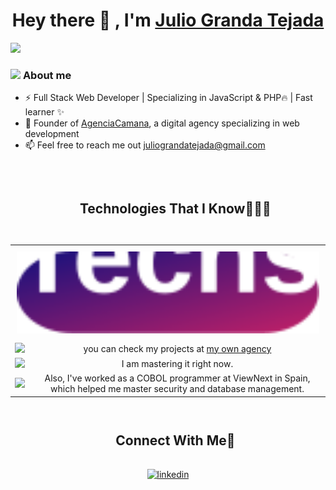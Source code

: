 <div align="center">
<h1 align="center">Hey there 👋 , I'm <a href="https://agenciacamana.com/">Julio Granda Tejada</a> </h1>
</div>
<a href="#"><img src="https://agenciacamana.com/jgt.png"></a>

### <picture><img src = "https://agenciacamana.com/about-me.gif" width = 50px></picture> **About me**

- ⚡ Full Stack Web Developer | Specializing in JavaScript & PHP🔥 | Fast learner ✨
- 🌱 Founder of <a href="https://agenciacamana.com/">AgenciaCamana</a>, a digital agency specializing in web development
- 📫 Feel free to reach me out juliograndatejada@gmail.com 
<br>

<div id="user-content-toc">
  <ul align="center">
    <summary><h2 style="display: inline-block">Technologies That I Know👨🏻‍💻</h2></summary>
  </ul>
</div>



<div style="overflow: hidden;">
<table style="width: 100%; border-collapse: collapse; border: solid 0 !important; text-align: center; align-items: center;">
  
  <tr style="border: none;">
    <td colspan="2" style="border: none; padding: 10px; text-align: center; height: 100px; vertical-align: middle;">
        <a href="#"><img src="./1.svg" style="width: 100%; max-width: 100%; height: auto;" /></a>
    </td>
    <!--td style="border: none; padding: 10px; text-align: center; height: 100px; vertical-align: middle;">
        <a href="#"><img src="./2.svg" style="width: 100%; max-width: 100%; height: auto;" /></a>
  </td-->
 </tr>


  
   <tr style="border: solid 0 !important">
      <td style="border: solid 0 !important; border-radio: 8 !important">
        <a href="#"><img src="https://skillicons.dev/icons?i=js,php,html,css&perline=3" />  </a>
      </td>
       <td style="border: solid 0 !important">
        you can check my projects at <a href="https://agenciacamana.com">my own agency</a>       
      </td>
  </tr>
  
  <tr style="border: solid 0 !important">
      <td style="border: solid 0 !important; border-radio: 8 !important">
        <a href="#"><img src="https://skillicons.dev/icons?i=react,angular,tailwind,mongodb&perline=3" /> </a>
      </td>
       <td style="border: solid 0 !important">
        I am mastering it right now.     
      </td>    
  </tr>

<tr style="border: solid 0 !important">
      <td style="border: solid 0 !important; border-radio: 8 !important">                   
        <a href="#"><img src="https://skillicons.dev/icons?i=c,cpp,cs,java,mysql,sqlite&perline=3" /> </a>       
      </td>
       <td style="border: solid 0 !important">
        Also, I've worked as a COBOL programmer at ViewNext in Spain, which helped me master security and database management.  
      </td>
  </tr>
  
</table>
</div>


<div id="user-content-toc">
  <ul align="center">
    <summary><h2 style="display: inline-block">Connect With Me🤝</h2></summary>
  </ul>
</div>
<p align="center">
  <a href="https://www.linkedin.com/in/juliograndatejada/" target="blank"><img align="center" src="https://user-images.githubusercontent.com/88904952/234979284-68c11d7f-1acc-4f0c-ac78-044e1037d7b0.png" alt="linkedin" height="50" width="50" /></a>
  
</p>
  
</p>
